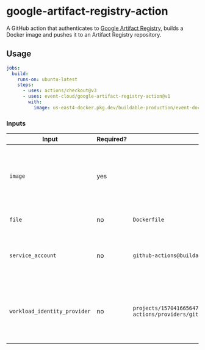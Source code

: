 # google-artifact-registry-action

A GitHub action that authenticates to [Google Artifact Registry](https://cloud.google.com/artifact-registry), builds a Docker image and pushes it to an Artifact Registry repository.


## Usage

```yaml
jobs:
  build:
    runs-on: ubuntu-latest
    steps:
      - uses: actions/checkout@v3
      - uses: event-cloud/google-artifact-registry-action@v1
        with:
          image: us-east4-docker.pkg.dev/buildable-production/event-docker/my-service:v1
```

### Inputs

| Input  | Required? | Default | Description |
| ------ | --------- | ------- |------------ |
| `image`  | yes | | Full Docker image name to build and push, including the registry, repository and tag |
| `file` | no | `Dockerfile` | Path to the `Dockerfile` to build |
| `service_account` | no | `github-actions@buildable-production.iam.gserviceaccount.com` | GCP service account used to authenticate to Google Cloud |
| `workload_identity_provider` | no | `projects/157041665647/locations/global/workloadIdentityPools/github-actions/providers/github-actions` | GCP workload identity provider used to authenticate to Google Cloud |
